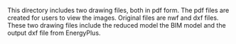 This directory includes two drawing files, both in pdf form. The pdf files are created for users to view the images. Original files are nwf and dxf files. These two drawing files include the reduced model the BIM model and the output dxf file from EnergyPlus.
